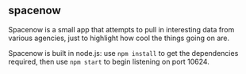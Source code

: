 spacenow
--------

Spacenow is a small app that attempts to pull in interesting data from various
agencies, just to highlight how cool the things going on are.

Spacenow is built in node.js: use ``npm install`` to get the dependencies required,
then use ``npm start`` to begin listening on port 10624.
